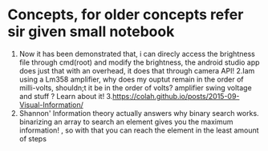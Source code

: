 # Concepts, for older concepts refer sir given small notebook 
1. Now it has been demonstrated that, i can direcly access the brightness file through cmd(root) and modify the brightness, the android studio app does just that with an overhead, it does that through camera API!
2.Iam using a Lm358 amplifier, why does my ouptut remain in the order of milli-volts, shouldn;t it be in the order of volts? amplifier swing voltage and stuff ? Learn about it!
3.https://colah.github.io/posts/2015-09-Visual-Information/
4. Shannon' Information theory actually answers why binary search works. binarizing an array to search an element gives you the maximum information! , so with that you can reach the element in the least amount of steps
